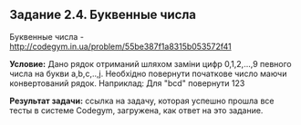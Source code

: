 **Задание 2.4. Буквенные числа**
---------------------
Буквенные числа - http://codegym.in.ua/problem/55be387f1a8315b053572f41

**Условие:** Дано рядок отриманий шляхом заміни цифр 0,1,2,...,9 певного числа на букви a,b,c,..,j. Необхідно повернути початкове число маючи конвертований рядок. Наприклад: Для "bcd" повернути 123

**Результат задачи:** ссылка на задачу, которая успешно прошла все тесты в системе Codegym, загружена, как ответ на это задание.